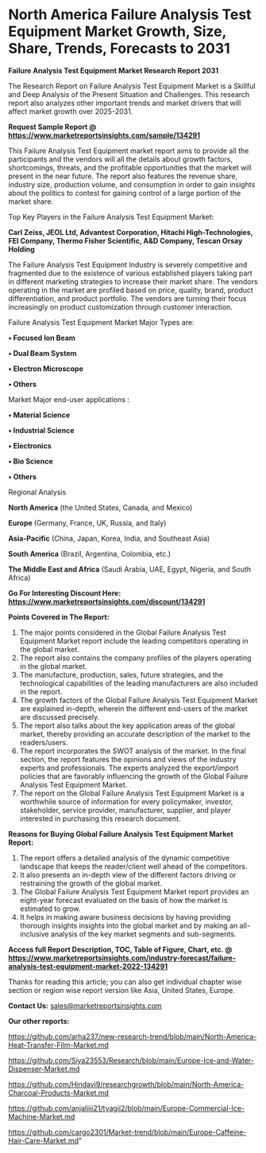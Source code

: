 # North America Failure Analysis Test Equipment Market Growth, Size, Share, Trends, Forecasts to 2031

<strong>Failure Analysis Test Equipment Market Research Report 2031</strong>

The Research Report on Failure Analysis Test Equipment Market is a Skillful and Deep Analysis of the Present Situation and Challenges. This research report also analyzes other important trends and market drivers that will affect market growth over 2025-2031.

<strong>Request Sample Report @ <a href=https://www.marketreportsinsights.com/sample/134291>https://www.marketreportsinsights.com/sample/134291</a></strong>

This Failure Analysis Test Equipment market report aims to provide all the participants and the vendors will all the details about growth factors, shortcomings, threats, and the profitable opportunities that the market will present in the near future. The report also features the revenue share, industry size, production volume, and consumption in order to gain insights about the politics to contest for gaining control of a large portion of the market share.

Top Key Players in the Failure Analysis Test Equipment Market:

<strong>Carl Zeiss, JEOL Ltd, Advantest Corporation, Hitachi High-Technologies, FEI Company, Thermo Fisher Scientific, A&D Company, Tescan Orsay Holding</strong>

The Failure Analysis Test Equipment Industry is severely competitive and fragmented due to the existence of various established players taking part in different marketing strategies to increase their market share. The vendors operating in the market are profiled based on price, quality, brand, product differentiation, and product portfolio. The vendors are turning their focus increasingly on product customization through customer interaction.

Failure Analysis Test Equipment Market Major Types are:

<strong>• Focused Ion Beam

• Dual Beam System

• Electron Microscope

• Others</strong>

Market Major end-user applications :

<strong>• Material Science

• Industrial Science

• Electronics

• Bio Science

• Others</strong>

Regional Analysis

</u><strong><b>North America</b></strong> (the United States, Canada, and Mexico)

<strong><b>Europe </b></strong>(Germany, France, UK, Russia, and Italy)

<strong><b>Asia-Pacific</b></strong> (China, Japan, Korea, India, and Southeast Asia)

<strong><b>South America</b></strong> (Brazil, Argentina, Colombia, etc.)

<strong><b>The Middle East and Africa</b></strong> (Saudi Arabia, UAE, Egypt, Nigeria, and South Africa)

<strong>Go For Interesting Discount Here: <a href=https://www.marketreportsinsights.com/discount/134291>https://www.marketreportsinsights.com/discount/134291</a></strong>

<strong>Points Covered in The Report:</strong>
<ol>
  <li>The major points considered in the Global Failure Analysis Test Equipment Market report include the leading competitors operating in the global market.</li>
  <li>The report also contains the company profiles of the players operating in the global market.</li>
  <li>The manufacture, production, sales, future strategies, and the technological capabilities of the leading manufacturers are also included in the report.</li>
  <li>The growth factors of the Global Failure Analysis Test Equipment Market are explained in-depth, wherein the different end-users of the market are discussed precisely.</li>
  <li>The report also talks about the key application areas of the global market, thereby providing an accurate description of the market to the readers/users.</li>
  <li>The report incorporates the SWOT analysis of the market. In the final section, the report features the opinions and views of the industry experts and professionals. The experts analyzed the export/import policies that are favorably influencing the growth of the Global Failure Analysis Test Equipment Market.</li>
  <li>The report on the Global Failure Analysis Test Equipment Market is a worthwhile source of information for every policymaker, investor, stakeholder, service provider, manufacturer, supplier, and player interested in purchasing this research document.</li>
</ol>
<strong>Reasons for Buying Global Failure Analysis Test Equipment Market Report:</strong>

<ol>
  <li>The report offers a detailed analysis of the dynamic competitive landscape that keeps the reader/client well ahead of the competitors.</li>
  <li>It also presents an in-depth view of the different factors driving or restraining the growth of the global market.</li>
  <li>The Global Failure Analysis Test Equipment Market report provides an eight-year forecast evaluated on the basis of how the market is estimated to grow.</li>
  <li>It helps in making aware business decisions by having providing thorough insights insights into the global market and by making an all-inclusive analysis of the key market segments and sub-segments.</li>
</ol>
<strong>Access full Report Description, TOC, Table of Figure, Chart, etc. @ <a href=https://www.marketreportsinsights.com/industry-forecast/failure-analysis-test-equipment-market-2022-134291>https://www.marketreportsinsights.com/industry-forecast/failure-analysis-test-equipment-market-2022-134291</a></strong>


Thanks for reading this article; you can also get individual chapter wise section or region wise report version like Asia, United States, Europe.

<strong>Contact Us:</strong>
sales@marketreportsinsights.com

<strong>Our other reports:</strong>

<a href=https://github.com/arha237/new-research-trend/blob/main/North-America-Heat-Transfer-Film-Market.md>https://github.com/arha237/new-research-trend/blob/main/North-America-Heat-Transfer-Film-Market.md</a>

<a href=https://github.com/Siya23553/Research/blob/main/Europe-Ice-and-Water-Dispenser-Market.md>https://github.com/Siya23553/Research/blob/main/Europe-Ice-and-Water-Dispenser-Market.md</a>

<a href=https://github.com/Hindavi9/researchgrowth/blob/main/North-America-Charcoal-Products-Market.md>https://github.com/Hindavi9/researchgrowth/blob/main/North-America-Charcoal-Products-Market.md</a>

<a href=https://github.com/anjaliiii21/tyagii2/blob/main/Europe-Commercial-Ice-Machine-Market.md>https://github.com/anjaliiii21/tyagii2/blob/main/Europe-Commercial-Ice-Machine-Market.md</a>

<a href=https://github.com/cargo2301/Market-trend/blob/main/Europe-Caffeine-Hair-Care-Market.md>https://github.com/cargo2301/Market-trend/blob/main/Europe-Caffeine-Hair-Care-Market.md</a>"
